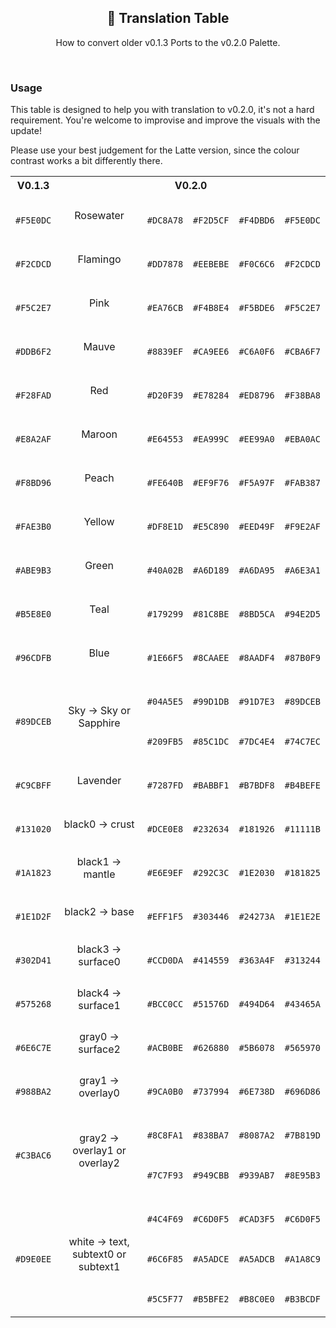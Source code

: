 <p align="center">
  <h2 align="center">🧩 Translation Table</h2>
</p>

<p align="center">
	How to convert older v0.1.3 Ports to the v0.2.0 Palette.
</p>

&nbsp;

### Usage

This table is designed to help you with translation to v0.2.0, it's not a hard
requirement. You're welcome to improvise and improve the visuals with the update!

Please use your best judgement for the Latte version, since the colour contrast
works a bit differently there.

<table>
	<tr>
		<th>V0.1.3</th>
		<th colspan="5">V0.2.0</th>
	</tr>
	<tr align="center">
		<td>
			<img src="https://raw.githubusercontent.com/catppuccin/catppuccin/0.1.3/assets/palette/circles/rosewater.png" height="16" width="16"/>
			<p><code>#F5E0DC</code></p>
		</td>
		<td>Rosewater</td>
		<td>
			<img src="https://raw.githubusercontent.com/catppuccin/catppuccin/v0.2.0/assets/palette/circles/latte_rosewater.png" height="16" width="16"/>
			<p><code>#DC8A78</code></p>
		</td>
		<td>
			<img src="https://raw.githubusercontent.com/catppuccin/catppuccin/v0.2.0/assets/palette/circles/frappe_rosewater.png" height="16" width="16"/>
			<p><code>#F2D5CF</code></p>
		</td>
		<td>
			<img src="https://raw.githubusercontent.com/catppuccin/catppuccin/v0.2.0/assets/palette/circles/macchiato_rosewater.png" height="16" width="16"/>
			<p><code>#F4DBD6</code></p>
		</td>
		<td>
			<img src="https://raw.githubusercontent.com/catppuccin/catppuccin/v0.2.0/assets/palette/circles/mocha_rosewater.png" height="16" width="16"/>
			<p><code>#F5E0DC</code></p>
		</td>
	</tr>
	<tr align="center">
		<td>
			<img src="https://raw.githubusercontent.com/catppuccin/catppuccin/0.1.3/assets/palette/circles/flamingo.png" height="16" width="16"/>
			<p><code>#F2CDCD</code></p>
		</td>
		<td>Flamingo</td>
		<td>
			<img src="https://raw.githubusercontent.com/catppuccin/catppuccin/v0.2.0/assets/palette/circles/latte_flamingo.png" height="16" width="16"/>
			<p><code>#DD7878</code></p>
		</td>
		<td>
			<img src="https://raw.githubusercontent.com/catppuccin/catppuccin/v0.2.0/assets/palette/circles/frappe_flamingo.png" height="16" width="16"/>
			<p><code>#EEBEBE</code></p>
		</td>
		<td>
			<img src="https://raw.githubusercontent.com/catppuccin/catppuccin/v0.2.0/assets/palette/circles/macchiato_flamingo.png" height="16" width="16"/>
			<p><code>#F0C6C6</code></p>
		</td>
		<td>
			<img src="https://raw.githubusercontent.com/catppuccin/catppuccin/v0.2.0/assets/palette/circles/mocha_flamingo.png" height="16" width="16"/>
			<p><code>#F2CDCD</code></p>
		</td>
	</tr>
	<tr align="center">
		<td>
			<img src="https://raw.githubusercontent.com/catppuccin/catppuccin/0.1.3/assets/palette/circles/pink.png" height="16" width="16"/>
			<p><code>#F5C2E7</code></p>
		</td>
		<td>Pink</td>
		<td>
			<img src="https://raw.githubusercontent.com/catppuccin/catppuccin/v0.2.0/assets/palette/circles/latte_pink.png" height="16" width="16"/>
			<p><code>#EA76CB</code></p>
		</td>
		<td>
			<img src="https://raw.githubusercontent.com/catppuccin/catppuccin/v0.2.0/assets/palette/circles/frappe_pink.png" height="16" width="16"/>
			<p><code>#F4B8E4</code></p>
		</td>
		<td>
			<img src="https://raw.githubusercontent.com/catppuccin/catppuccin/v0.2.0/assets/palette/circles/macchiato_pink.png" height="16" width="16"/>
			<p><code>#F5BDE6</code></p>
		</td>
		<td>
			<img src="https://raw.githubusercontent.com/catppuccin/catppuccin/v0.2.0/assets/palette/circles/mocha_pink.png" height="16" width="16"/>
			<p><code>#F5C2E7</code></p>
		</td>
	</tr>
	<tr align="center">
		<td>
			<img src="https://raw.githubusercontent.com/catppuccin/catppuccin/0.1.3/assets/palette/circles/mauve.png" height="16" width="16"/>
			<p><code>#DDB6F2</code></p>
		</td>
		<td>Mauve</td>
		<td>
			<img src="https://raw.githubusercontent.com/catppuccin/catppuccin/v0.2.0/assets/palette/circles/latte_mauve.png" height="16" width="16"/>
			<p><code>#8839EF</code></p>
		</td>
		<td>
			<img src="https://raw.githubusercontent.com/catppuccin/catppuccin/v0.2.0/assets/palette/circles/frappe_mauve.png" height="16" width="16"/>
			<p><code>#CA9EE6</code></p>
		</td>
		<td>
			<img src="https://raw.githubusercontent.com/catppuccin/catppuccin/v0.2.0/assets/palette/circles/macchiato_mauve.png" height="16" width="16"/>
			<p><code>#C6A0F6</code></p>
		</td>
		<td>
			<img src="https://raw.githubusercontent.com/catppuccin/catppuccin/v0.2.0/assets/palette/circles/mocha_mauve.png" height="16" width="16"/>
			<p><code>#CBA6F7</code></p>
		</td>
	</tr>
	<tr align="center">
		<td>
			<img src="https://raw.githubusercontent.com/catppuccin/catppuccin/0.1.3/assets/palette/circles/red.png" height="16" width="16"/>
			<p><code>#F28FAD</code></p>
		</td>
		<td>Red</td>
		<td>
			<img src="https://raw.githubusercontent.com/catppuccin/catppuccin/v0.2.0/assets/palette/circles/latte_red.png" height="16" width="16"/>
			<p><code>#D20F39</code></p>
		</td>
		<td>
			<img src="https://raw.githubusercontent.com/catppuccin/catppuccin/v0.2.0/assets/palette/circles/frappe_red.png" height="16" width="16"/>
			<p><code>#E78284</code></p>
		</td>
		<td>
			<img src="https://raw.githubusercontent.com/catppuccin/catppuccin/v0.2.0/assets/palette/circles/macchiato_red.png" height="16" width="16"/>
			<p><code>#ED8796</code></p>
		</td>
		<td>
			<img src="https://raw.githubusercontent.com/catppuccin/catppuccin/v0.2.0/assets/palette/circles/mocha_red.png" height="16" width="16"/>
			<p><code>#F38BA8</code></p>
		</td>
	</tr>
	<tr align="center">
		<td>
			<img src="https://raw.githubusercontent.com/catppuccin/catppuccin/0.1.3/assets/palette/circles/maroon.png" height="16" width="16"/>
			<p><code>#E8A2AF</code></p>
		</td>
		<td>Maroon</td>
		<td>
			<img src="https://raw.githubusercontent.com/catppuccin/catppuccin/v0.2.0/assets/palette/circles/latte_maroon.png" height="16" width="16"/>
			<p><code>#E64553</code></p>
		</td>
		<td>
			<img src="https://raw.githubusercontent.com/catppuccin/catppuccin/v0.2.0/assets/palette/circles/frappe_maroon.png" height="16" width="16"/>
			<p><code>#EA999C</code></p>
		</td>
		<td>
			<img src="https://raw.githubusercontent.com/catppuccin/catppuccin/v0.2.0/assets/palette/circles/macchiato_maroon.png" height="16" width="16"/>
			<p><code>#EE99A0</code></p>
		</td>
		<td>
			<img src="https://raw.githubusercontent.com/catppuccin/catppuccin/v0.2.0/assets/palette/circles/mocha_maroon.png" height="16" width="16"/>
			<p><code>#EBA0AC</code></p>
		</td>
	</tr>
	<tr align="center">
		<td>
			<img src="https://raw.githubusercontent.com/catppuccin/catppuccin/0.1.3/assets/palette/circles/peach.png" height="16" width="16"/>
			<p><code>#F8BD96</code></p>
		</td>
		<td>Peach</td>
		<td>
			<img src="https://raw.githubusercontent.com/catppuccin/catppuccin/v0.2.0/assets/palette/circles/latte_peach.png" height="16" width="16"/>
			<p><code>#FE640B</code></p>
		</td>
		<td>
			<img src="https://raw.githubusercontent.com/catppuccin/catppuccin/v0.2.0/assets/palette/circles/frappe_peach.png" height="16" width="16"/>
			<p><code>#EF9F76</code></p>
		</td>
		<td>
			<img src="https://raw.githubusercontent.com/catppuccin/catppuccin/v0.2.0/assets/palette/circles/macchiato_peach.png" height="16" width="16"/>
			<p><code>#F5A97F</code></p>
		</td>
		<td>
			<img src="https://raw.githubusercontent.com/catppuccin/catppuccin/v0.2.0/assets/palette/circles/mocha_peach.png" height="16" width="16"/>
			<p><code>#FAB387</code></p>
		</td>
	</tr>
	<tr align="center">
		<td>
			<img src="https://raw.githubusercontent.com/catppuccin/catppuccin/0.1.3/assets/palette/circles/yellow.png" height="16" width="16"/>
			<p><code>#FAE3B0</code></p>
		</td>
		<td>Yellow</td>
		<td>
			<img src="https://raw.githubusercontent.com/catppuccin/catppuccin/v0.2.0/assets/palette/circles/latte_yellow.png" height="16" width="16"/>
			<p><code>#DF8E1D</code></p>
		</td>
		<td>
			<img src="https://raw.githubusercontent.com/catppuccin/catppuccin/v0.2.0/assets/palette/circles/frappe_yellow.png" height="16" width="16"/>
			<p><code>#E5C890</code></p>
		</td>
		<td>
			<img src="https://raw.githubusercontent.com/catppuccin/catppuccin/v0.2.0/assets/palette/circles/macchiato_yellow.png" height="16" width="16"/>
			<p><code>#EED49F</code></p>
		</td>
		<td>
			<img src="https://raw.githubusercontent.com/catppuccin/catppuccin/v0.2.0/assets/palette/circles/mocha_yellow.png" height="16" width="16"/>
			<p><code>#F9E2AF</code></p>
		</td>
	</tr>
	<tr align="center">
		<td>
			<img src="https://raw.githubusercontent.com/catppuccin/catppuccin/0.1.3/assets/palette/circles/green.png" height="16" width="16"/>
			<p><code>#ABE9B3</code></p>
		</td>
		<td>Green</td>
		<td>
			<img src="https://raw.githubusercontent.com/catppuccin/catppuccin/v0.2.0/assets/palette/circles/latte_green.png" height="16" width="16"/>
			<p><code>#40A02B</code></p>
		</td>
		<td>
			<img src="https://raw.githubusercontent.com/catppuccin/catppuccin/v0.2.0/assets/palette/circles/frappe_green.png" height="16" width="16"/>
			<p><code>#A6D189</code></p>
		</td>
		<td>
			<img src="https://raw.githubusercontent.com/catppuccin/catppuccin/v0.2.0/assets/palette/circles/macchiato_green.png" height="16" width="16"/>
			<p><code>#A6DA95</code></p>
		</td>
		<td>
			<img src="https://raw.githubusercontent.com/catppuccin/catppuccin/v0.2.0/assets/palette/circles/mocha_green.png" height="16" width="16"/>
			<p><code>#A6E3A1</code></p>
		</td>
	</tr>
	<tr align="center">
		<td>
			<img src="https://raw.githubusercontent.com/catppuccin/catppuccin/0.1.3/assets/palette/circles/teal.png" height="16" width="16"/>
			<p><code>#B5E8E0</code></p>
		</td>
		<td>Teal</td>
		<td>
			<img src="https://raw.githubusercontent.com/catppuccin/catppuccin/v0.2.0/assets/palette/circles/latte_teal.png" height="16" width="16"/>
			<p><code>#179299</code></p>
		</td>
		<td>
			<img src="https://raw.githubusercontent.com/catppuccin/catppuccin/v0.2.0/assets/palette/circles/frappe_teal.png" height="16" width="16"/>
			<p><code>#81C8BE</code></p>
		</td>
		<td>
			<img src="https://raw.githubusercontent.com/catppuccin/catppuccin/v0.2.0/assets/palette/circles/macchiato_teal.png" height="16" width="16"/>
			<p><code>#8BD5CA</code></p>
		</td>
		<td>
			<img src="https://raw.githubusercontent.com/catppuccin/catppuccin/v0.2.0/assets/palette/circles/mocha_teal.png" height="16" width="16"/>
			<p><code>#94E2D5</code></p>
		</td>
	</tr>
	<tr align="center">
		<td>
			<img src="https://raw.githubusercontent.com/catppuccin/catppuccin/0.1.3/assets/palette/circles/blue.png" height="16" width="16"/>
			<p><code>#96CDFB</code></p>
		</td>
		<td>Blue</td>
		<td>
			<img src="https://raw.githubusercontent.com/catppuccin/catppuccin/v0.2.0/assets/palette/circles/latte_blue.png" height="16" width="16"/>
			<p><code>#1E66F5</code></p>
		</td>
		<td>
			<img src="https://raw.githubusercontent.com/catppuccin/catppuccin/v0.2.0/assets/palette/circles/frappe_blue.png" height="16" width="16"/>
			<p><code>#8CAAEE</code></p>
		</td>
		<td>
			<img src="https://raw.githubusercontent.com/catppuccin/catppuccin/v0.2.0/assets/palette/circles/macchiato_blue.png" height="16" width="16"/>
			<p><code>#8AADF4</code></p>
		</td>
		<td>
			<img src="https://raw.githubusercontent.com/catppuccin/catppuccin/v0.2.0/assets/palette/circles/mocha_blue.png" height="16" width="16"/>
			<p><code>#87B0F9</code></p>
		</td>
	</tr>
	<tr align="center">
		<td>
			<img src="https://raw.githubusercontent.com/catppuccin/catppuccin/0.1.3/assets/palette/circles/sky.png" height="16" width="16"/>
			<p><code>#89DCEB</code></p>
		</td>
		<td>Sky &rarr; Sky or Sapphire</td>
		<td>
			<img src="https://raw.githubusercontent.com/catppuccin/catppuccin/v0.2.0/assets/palette/circles/latte_sky.png" height="16" width="16"/>
			<p><code>#04A5E5</code></p>
			<img src="https://raw.githubusercontent.com/catppuccin/catppuccin/v0.2.0/assets/palette/circles/latte_sapphire.png" height="16" width="16"/>
			<p><code>#209FB5</code></p>
		</td>
		<td>
			<img src="https://raw.githubusercontent.com/catppuccin/catppuccin/v0.2.0/assets/palette/circles/frappe_sky.png" height="16" width="16"/>
			<p><code>#99D1DB</code></p>
			<img src="https://raw.githubusercontent.com/catppuccin/catppuccin/v0.2.0/assets/palette/circles/frappe_sapphire.png" height="16" width="16"/>
			<p><code>#85C1DC</code></p>
		</td>
		<td>
			<img src="https://raw.githubusercontent.com/catppuccin/catppuccin/v0.2.0/assets/palette/circles/macchiato_sky.png" height="16" width="16"/>
			<p><code>#91D7E3</code></p>
			<img src="https://raw.githubusercontent.com/catppuccin/catppuccin/v0.2.0/assets/palette/circles/macchiato_sapphire.png" height="16" width="16"/>
			<p><code>#7DC4E4</code></p>
		</td>
		<td>
			<img src="https://raw.githubusercontent.com/catppuccin/catppuccin/v0.2.0/assets/palette/circles/mocha_sky.png" height="16" width="16"/>
			<p><code>#89DCEB</code></p>
			<img src="https://raw.githubusercontent.com/catppuccin/catppuccin/v0.2.0/assets/palette/circles/mocha_sapphire.png" height="16" width="16"/>
			<p><code>#74C7EC</code></p>
		</td>
	</tr>
	<tr align="center">
		<td>
			<img src="https://raw.githubusercontent.com/catppuccin/catppuccin/0.1.3/assets/palette/circles/lavender.png" height="16" width="16"/>
			<p><code>#C9CBFF</code></p>
		</td>
		<td>Lavender</td>
		<td>
			<img src="https://raw.githubusercontent.com/catppuccin/catppuccin/v0.2.0/assets/palette/circles/latte_lavender.png" height="16" width="16"/>
			<p><code>#7287FD</code></p>
		</td>
		<td>
			<img src="https://raw.githubusercontent.com/catppuccin/catppuccin/v0.2.0/assets/palette/circles/frappe_lavender.png" height="16" width="16"/>
			<p><code>#BABBF1</code></p>
		</td>
		<td>
			<img src="https://raw.githubusercontent.com/catppuccin/catppuccin/v0.2.0/assets/palette/circles/macchiato_lavender.png" height="16" width="16"/>
			<p><code>#B7BDF8</code></p>
		</td>
		<td>
			<img src="https://raw.githubusercontent.com/catppuccin/catppuccin/v0.2.0/assets/palette/circles/mocha_lavender.png" height="16" width="16"/>
			<p><code>#B4BEFE</code></p>
		</td>
	</tr>
	<tr align="center">
		<td>
			<img src="https://raw.githubusercontent.com/catppuccin/catppuccin/0.1.3/assets/palette/circles/black0.png" height="16" width="16"/>
			<p><code>#131020</code></p>
		</td>
		<td>black0 &rarr; crust</td>
		<td>
			<img src="https://raw.githubusercontent.com/catppuccin/catppuccin/v0.2.0/assets/palette/circles/latte_crust.png" height="16" width="16"/>
			<p><code>#DCE0E8</code></p>
		</td>
		<td>
			<img src="https://raw.githubusercontent.com/catppuccin/catppuccin/v0.2.0/assets/palette/circles/frappe_crust.png" height="16" width="16"/>
			<p><code>#232634</code></p>
		</td>
		<td>
			<img src="https://raw.githubusercontent.com/catppuccin/catppuccin/v0.2.0/assets/palette/circles/macchiato_crust.png" height="16" width="16"/>
			<p><code>#181926</code></p>
		</td>
		<td>
			<img src="https://raw.githubusercontent.com/catppuccin/catppuccin/v0.2.0/assets/palette/circles/mocha_crust.png" height="16" width="16"/>
			<p><code>#11111B</code></p>
		</td>
	</tr>
	<tr align="center">
		<td>
			<img src="https://raw.githubusercontent.com/catppuccin/catppuccin/0.1.3/assets/palette/circles/black1.png" height="16" width="16"/>
			<p><code>#1A1823</code></p>
		</td>
		<td>black1 &rarr; mantle</td>
		<td>
			<img src="https://raw.githubusercontent.com/catppuccin/catppuccin/v0.2.0/assets/palette/circles/latte_mantle.png" height="16" width="16"/>
			<p><code>#E6E9EF</code></p>
		</td>
		<td>
			<img src="https://raw.githubusercontent.com/catppuccin/catppuccin/v0.2.0/assets/palette/circles/frappe_mantle.png" height="16" width="16"/>
			<p><code>#292C3C</code></p>
		</td>
		<td>
			<img src="https://raw.githubusercontent.com/catppuccin/catppuccin/v0.2.0/assets/palette/circles/macchiato_mantle.png" height="16" width="16"/>
			<p><code>#1E2030</code></p>
		</td>
		<td>
			<img src="https://raw.githubusercontent.com/catppuccin/catppuccin/v0.2.0/assets/palette/circles/mocha_mantle.png" height="16" width="16"/>
			<p><code>#181825</code></p>
		</td>
	</tr>
	<tr align="center">
		<td>
			<img src="https://raw.githubusercontent.com/catppuccin/catppuccin/0.1.3/assets/palette/circles/black2.png" height="16" width="16"/>
			<p><code>#1E1D2F</code></p>
		</td>
		<td>black2 &rarr; base</td>
		<td>
			<img src="https://raw.githubusercontent.com/catppuccin/catppuccin/v0.2.0/assets/palette/circles/latte_base.png" height="16" width="16"/>
			<p><code>#EFF1F5</code></p>
		</td>
		<td>
			<img src="https://raw.githubusercontent.com/catppuccin/catppuccin/v0.2.0/assets/palette/circles/frappe_base.png" height="16" width="16"/>
			<p><code>#303446</code></p>
		</td>
		<td>
			<img src="https://raw.githubusercontent.com/catppuccin/catppuccin/v0.2.0/assets/palette/circles/macchiato_base.png" height="16" width="16"/>
			<p><code>#24273A</code></p>
		</td>
		<td>
			<img src="https://raw.githubusercontent.com/catppuccin/catppuccin/v0.2.0/assets/palette/circles/mocha_base.png" height="16" width="16"/>
			<p><code>#1E1E2E</code></p>
		</td>
	</tr>
	<tr align="center">
		<td>
			<img src="https://raw.githubusercontent.com/catppuccin/catppuccin/0.1.3/assets/palette/circles/black3.png" height="16" width="16"/>
			<p><code>#302D41</code></p>
		</td>
		<td>black3 &rarr; surface0</td>
		<td>
			<img src="https://raw.githubusercontent.com/catppuccin/catppuccin/v0.2.0/assets/palette/circles/latte_surface0.png" height="16" width="16"/>
			<p><code>#CCD0DA</code></p>
		</td>
		<td>
			<img src="https://raw.githubusercontent.com/catppuccin/catppuccin/v0.2.0/assets/palette/circles/frappe_surface0.png" height="16" width="16"/>
			<p><code>#414559</code></p>
		</td>
		<td>
			<img src="https://raw.githubusercontent.com/catppuccin/catppuccin/v0.2.0/assets/palette/circles/macchiato_surface0.png" height="16" width="16"/>
			<p><code>#363A4F</code></p>
		</td>
		<td>
			<img src="https://raw.githubusercontent.com/catppuccin/catppuccin/v0.2.0/assets/palette/circles/mocha_surface0.png" height="16" width="16"/>
			<p><code>#313244</code></p>
		</td>
	</tr>
	<tr align="center">
		<td>
			<img src="https://raw.githubusercontent.com/catppuccin/catppuccin/0.1.3/assets/palette/circles/black4.png" height="16" width="16"/>
			<p><code>#575268</code></p>
		</td>
		<td>black4 &rarr; surface1</td>
		<td>
			<img src="https://raw.githubusercontent.com/catppuccin/catppuccin/v0.2.0/assets/palette/circles/latte_surface1.png" height="16" width="16"/>
			<p><code>#BCC0CC</code></p>
		</td>
		<td>
			<img src="https://raw.githubusercontent.com/catppuccin/catppuccin/v0.2.0/assets/palette/circles/frappe_surface1.png" height="16" width="16"/>
			<p><code>#51576D</code></p>
		</td>
		<td>
			<img src="https://raw.githubusercontent.com/catppuccin/catppuccin/v0.2.0/assets/palette/circles/macchiato_surface1.png" height="16" width="16"/>
			<p><code>#494D64</code></p>
		</td>
		<td>
			<img src="https://raw.githubusercontent.com/catppuccin/catppuccin/v0.2.0/assets/palette/circles/mocha_surface1.png" height="16" width="16"/>
			<p><code>#43465A</code></p>
		</td>
	</tr>
	<tr align="center">
		<td>
			<img src="https://raw.githubusercontent.com/catppuccin/catppuccin/0.1.3/assets/palette/circles/gray0.png" height="16" width="16"/>
			<p><code>#6E6C7E</code></p>
		</td>
		<td>gray0 &rarr; surface2</td>
		<td>
			<img src="https://raw.githubusercontent.com/catppuccin/catppuccin/v0.2.0/assets/palette/circles/latte_surface2.png" height="16" width="16"/>
			<p><code>#ACB0BE</code></p>
		</td>
		<td>
			<img src="https://raw.githubusercontent.com/catppuccin/catppuccin/v0.2.0/assets/palette/circles/frappe_surface2.png" height="16" width="16"/>
			<p><code>#626880</code></p>
		</td>
		<td>
			<img src="https://raw.githubusercontent.com/catppuccin/catppuccin/v0.2.0/assets/palette/circles/macchiato_surface2.png" height="16" width="16"/>
			<p><code>#5B6078</code></p>
		</td>
		<td>
			<img src="https://raw.githubusercontent.com/catppuccin/catppuccin/v0.2.0/assets/palette/circles/mocha_surface2.png" height="16" width="16"/>
			<p><code>#565970</code></p>
		</td>
	</tr>
	<tr align="center">
		<td>
			<img src="https://raw.githubusercontent.com/catppuccin/catppuccin/0.1.3/assets/palette/circles/gray1.png" height="16" width="16"/>
			<p><code>#988BA2</code></p>
		</td>
		<td>gray1 &rarr; overlay0</td>
		<td>
			<img src="https://raw.githubusercontent.com/catppuccin/catppuccin/v0.2.0/assets/palette/circles/latte_overlay0.png" height="16" width="16"/>
			<p><code>#9CA0B0</code></p>
		</td>
		<td>
			<img src="https://raw.githubusercontent.com/catppuccin/catppuccin/v0.2.0/assets/palette/circles/frappe_overlay0.png" height="16" width="16"/>
			<p><code>#737994</code></p>
		</td>
		<td>
			<img src="https://raw.githubusercontent.com/catppuccin/catppuccin/v0.2.0/assets/palette/circles/macchiato_overlay0.png" height="16" width="16"/>
			<p><code>#6E738D</code></p>
		</td>
		<td>
			<img src="https://raw.githubusercontent.com/catppuccin/catppuccin/v0.2.0/assets/palette/circles/mocha_overlay0.png" height="16" width="16"/>
			<p><code>#696D86</code></p>
		</td>
	</tr>
	<tr align="center">
		<td>
			<img src="https://raw.githubusercontent.com/catppuccin/catppuccin/0.1.3/assets/palette/circles/gray2.png" height="16" width="16"/>
			<p><code>#C3BAC6</code></p>
		</td>
		<td>gray2 &rarr; overlay1 or overlay2</td>
		<td>
			<img src="https://raw.githubusercontent.com/catppuccin/catppuccin/v0.2.0/assets/palette/circles/latte_overlay1.png" height="16" width="16"/>
			<p><code>#8C8FA1</code></p>
			<img src="https://raw.githubusercontent.com/catppuccin/catppuccin/v0.2.0/assets/palette/circles/latte_overlay2.png" height="16" width="16"/>
			<p><code>#7C7F93</code></p>
		</td>
		<td>
			<img src="https://raw.githubusercontent.com/catppuccin/catppuccin/v0.2.0/assets/palette/circles/frappe_overlay1.png" height="16" width="16"/>
			<p><code>#838BA7</code></p>
			<img src="https://raw.githubusercontent.com/catppuccin/catppuccin/v0.2.0/assets/palette/circles/frappe_overlay2.png" height="16" width="16"/>
			<p><code>#949CBB</code></p>
		</td>
		<td>
			<img src="https://raw.githubusercontent.com/catppuccin/catppuccin/v0.2.0/assets/palette/circles/macchiato_overlay1.png" height="16" width="16"/>
			<p><code>#8087A2</code></p>
			<img src="https://raw.githubusercontent.com/catppuccin/catppuccin/v0.2.0/assets/palette/circles/macchiato_overlay2.png" height="16" width="16"/>
			<p><code>#939AB7</code></p>
		</td>
		<td>
			<img src="https://raw.githubusercontent.com/catppuccin/catppuccin/v0.2.0/assets/palette/circles/mocha_overlay1.png" height="16" width="16"/>
			<p><code>#7B819D</code></p>
			<img src="https://raw.githubusercontent.com/catppuccin/catppuccin/v0.2.0/assets/palette/circles/mocha_overlay2.png" height="16" width="16"/>
			<p><code>#8E95B3</code></p>
		</td>
	</tr>
	<tr align="center">
		<td>
			<img src="https://raw.githubusercontent.com/catppuccin/catppuccin/0.1.3/assets/palette/circles/white.png" height="16" width="16"/>
			<p><code>#D9E0EE</code></p>
		</td>
		<td>white &rarr; text, subtext0 or subtext1</td>
		<td>
			<img src="https://raw.githubusercontent.com/catppuccin/catppuccin/v0.2.0/assets/palette/circles/latte_text.png" height="16" width="16"/>
			<p><code>#4C4F69</code></p>
			<img src="https://raw.githubusercontent.com/catppuccin/catppuccin/v0.2.0/assets/palette/circles/latte_subtext0.png" height="16" width="16"/>
			<p><code>#6C6F85</code></p>
			<img src="https://raw.githubusercontent.com/catppuccin/catppuccin/v0.2.0/assets/palette/circles/latte_subtext1.png" height="16" width="16"/>
			<p><code>#5C5F77</code></p>
		</td>
		<td>
			<img src="https://raw.githubusercontent.com/catppuccin/catppuccin/v0.2.0/assets/palette/circles/frappe_text.png" height="16" width="16"/>
			<p><code>#C6D0F5</code></p>
			<img src="https://raw.githubusercontent.com/catppuccin/catppuccin/v0.2.0/assets/palette/circles/frappe_subtext0.png" height="16" width="16"/>
			<p><code>#A5ADCE</code></p>
			<img src="https://raw.githubusercontent.com/catppuccin/catppuccin/v0.2.0/assets/palette/circles/frappe_subtext1.png" height="16" width="16"/>
			<p><code>#B5BFE2</code></p>
		</td>
		<td>
			<img src="https://raw.githubusercontent.com/catppuccin/catppuccin/v0.2.0/assets/palette/circles/macchiato_text.png" height="16" width="16"/>
			<p><code>#CAD3F5</code></p>
			<img src="https://raw.githubusercontent.com/catppuccin/catppuccin/v0.2.0/assets/palette/circles/macchiato_subtext0.png" height="16" width="16"/>
			<p><code>#A5ADCB</code></p>
			<img src="https://raw.githubusercontent.com/catppuccin/catppuccin/v0.2.0/assets/palette/circles/macchiato_subtext1.png" height="16" width="16"/>
			<p><code>#B8C0E0</code></p>
		</td>
		<td>
			<img src="https://raw.githubusercontent.com/catppuccin/catppuccin/v0.2.0/assets/palette/circles/mocha_text.png" height="16" width="16"/>
			<p><code>#C6D0F5</code></p>
			<img src="https://raw.githubusercontent.com/catppuccin/catppuccin/v0.2.0/assets/palette/circles/mocha_subtext0.png" height="16" width="16"/>
			<p><code>#A1A8C9</code></p>
			<img src="https://raw.githubusercontent.com/catppuccin/catppuccin/v0.2.0/assets/palette/circles/mocha_subtext1.png" height="16" width="16"/>
			<p><code>#B3BCDF</code></p>
		</td>
	</tr>
</table>

